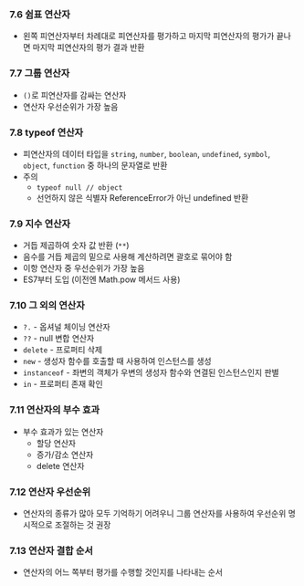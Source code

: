 ### 7.6 쉼표 연산자

- 왼쪽 피연산자부터 차례대로 피연산자를 평가하고 마지막 피연산자의 평가가 끝나면 마지막 피연산자의 평가 결과 반환

### 7.7 그룹 연산자

- `()`로 피연산자를 감싸는 연산자
- 연산자 우선순위가 가장 높음

### 7.8 typeof 연산자

- 피연산자의 데이터 타입을 `string`, `number`, `boolean`, `undefined`, `symbol`, `object`, `function` 중 하나의 문자열로 반환
- 주의
  - `typeof null // object`
  - 선언하지 않은 식별자 ReferenceError가 아닌 undefined 반환

### 7.9 지수 연산자

- 거듭 제곱하여 숫자 값 반환 (`**`)
- 음수를 거듭 제곱의 밑으로 사용해 계산하려면 괄호로 묶어야 함
- 이항 연산자 중 우선순위가 가장 높음
- ES7부터 도입 (이전엔 Math.pow 메서드 사용)

### 7.10 그 외의 연산자

- `?.` - 옵셔널 체이닝 연산자
- `??` - null 변합 연산자
- `delete` - 프로퍼티 삭제
- `new` - 생성자 함수를 호출할 때 사용하여 인스턴스를 생성
- `instanceof` - 좌변의 객체가 우변의 생성자 함수와 연결된 인스턴스인지 판별
- `in` - 프로퍼티 존재 확인

### 7.11 연산자의 부수 효과

- 부수 효과가 있는 연산자
  - 할당 연산자
  - 증가/감소 연산자
  - delete 연산자

### 7.12 연산자 우선순위

- 연산자의 종류가 많아 모두 기억하기 어려우니 그룹 연산자를 사용하여 우선순위 명시적으로 조절하는 것 권장

### 7.13 연산자 결합 순서

- 연산자의 어느 쪽부터 평가를 수행할 것인지를 나타내는 순서
